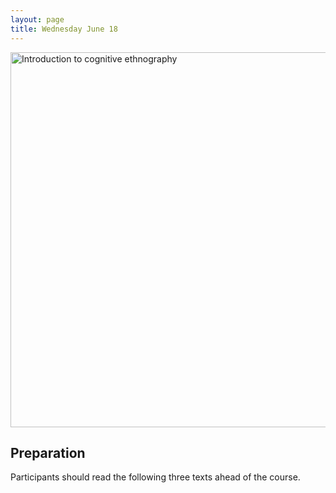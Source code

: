 ```yaml
---
layout: page
title: Wednesday June 18
---
```


<div class="text-center">
  <img src="{{ 'assets/img/cognitive_ethnography_poster.png' | relative_url }}" alt="Introduction to cognitive ethnography" width="600"/>
</div>

## Preparation

Participants should read the following three texts ahead of the course.
